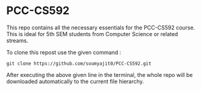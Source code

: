 # PCC-CS592
This repo contains all the necessary essentials for the PCC-CS592 course. This is ideal for 5th SEM students from Computer Science or related streams.

To clone this repost use the given command :
```
git clone https://github.com/soumyajit0/PCC-CS592.git
```

After executing the above given line in the terminal, the whole repo will be downloaded automatically to the current file hierarchy.
